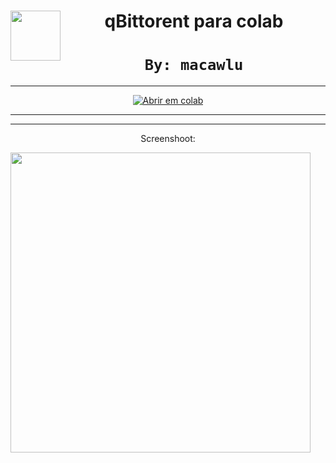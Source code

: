 <center><img src="https://upload.wikimedia.org/wikipedia/commons/9/9e/Qbittorrent_logo.png" height="80px" align="left"></a>

# <font size7>**qBittorent para colab**</font>


# `By: macawlu`

---



<a href="https://colab.research.google.com/github/javsubs91/qBittorent/blob/main/qBittorent_for_colab.ipynb" target="_parent"><img src="https://colab.research.google.com/assets/colab-badge.svg" alt="Abrir em colab"/></a>

---

---

Screenshoot:


<img src="https://github.com/javsubs91/qBittorent-colab-gdrive/blob/main/qBittorent%204.3.3%20preview.jpg?raw=true" height="480px" align="left"></a>
